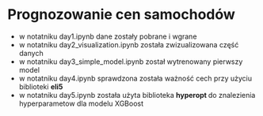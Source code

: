 # Prognozowanie cen samochodów
- w notatniku day1.ipynb dane zostały pobrane i wgrane
- w notatniku day2_visualization.ipynb została zwizualizowana część danych
- w notatniku day3_simple_model.ipynb został wytrenowany pierwszy model 
- w notatniku day4.ipynb sprawdzona została ważność cech przy użyciu biblioteki <b> eli5 </b>
- w notatniku day5.ipynb została użyta biblioteka <b> hyperopt </b> do znalezienia hyperparametow dla modelu XGBoost  
